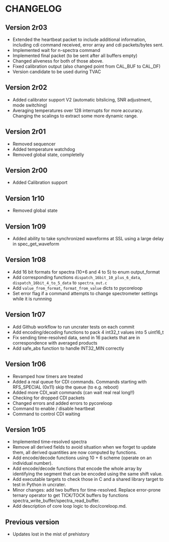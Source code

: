 
# CHANGELOG

## Version 2r03
 * Extended the heartbeat packet to include additional information, including cdi command received, error array and cdi packets/bytes sent.
 * Implemented wait for n-spectra command
 * Implemented final packet (to be sent after all buffers empty)
 * Changed aliveness for both of those above.
 * Fixed calibration output (also changed point from CAL_BUF to CAL_DF)
 * Version candidate to be used during TVAC

## Version 2r02
 * Added calibrator support V2 (automatic bitslicing, SNR adjustment, mode switching)
 * Averaging temperatures over 128 interrupts for more accuracy. Changing the scalings to extract some more dynamic range.

## Version 2r01
 * Removed sequencer
 * Added temperature watchdog
 * Removed global state, completelly


## Version 2r00
 * Added Calibration support

## Version 1r10
 * Removed global state

## Version 1r09
 * Added ability to take synchronized waveforms at SSL using a large delay in spec_get_waveform

## Version 1r08
* Add 16 bit formats for spectra (10+6 and 4 to 5) to enum output_format
* Add corresponding functions `dispatch_16bit_10_plus_6_data`, `dispatch_16bit_4_to_5_data` to `spectra_out.c`
* Add `value_from_format`, `format_from_value` dicts to pycoreloop
* Set error flag if a command attempts to change spectrometer settings while it is runnning

## Version 1r07
 * Add Github workflow to run uncrater tests on each commit
 * Add encoding/decoding functions to pack 4 int32_t values into 5 uint16_t
 * Fix sending time-resolved data, send in 16 packets that are in correspondence with averaged products
 * Add safe_abs function to handle INT32_MIN correctly

## Version 1r06
 * Revamped how timers are treated
 * Added a real queue for CDI commands. Commands starting with RFS_SPECIAL (0x11) skip the queue (to e.g. reboot)
 * Added more CDI_wait commands (can wait real real long!!)
 * Checking for dropped CDI packets
 * Changed errors and added errors to pycoreloop
 * Command to enable / disable heartbeat
 * Command to control CDI waiting


## Version 1r05
 * Implemented time-resolved spectra 
 * Remove all derived fields to avoid situation when we forget to update them, all derived quantities are now computed by functions.
 * Add encode/decode functions using 10 + 6 scheme (operate on an individual number).
 * Add encode/decode functions that encode the whole array by identifying the segment that can be encoded using the same shift value.
 * Add executable targets to check those in C and a shared library target to test in Python in uncrater.
 *  Minor changes: add two buffers for time-resolved. Replace error-prone ternary operator to get TICK/TOCK buffers by functions spectra_write_buffer/spectra_read_buffer.
 *  Add description of core loop logic to doc/coreloop.md.



## Previous version
 * Updates lost in the mist of prehistory
